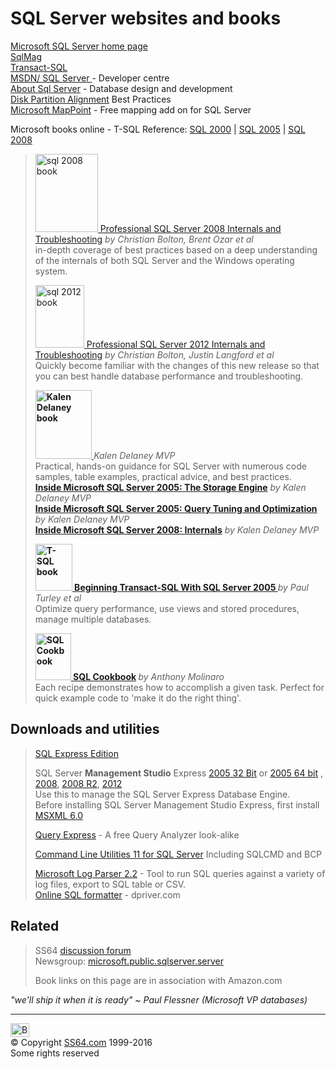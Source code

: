 

<a id="sql"></a><h1>SQL Server  websites and books </h1>
<p><a href="http://www.microsoft.com/sql/">Microsoft SQL Server home page</a><br>
<a href="http://www.sqlmag.com/">SqlMag</a><br>
<a href="http://msdn.microsoft.com/en-us/library/ms189826%28SQL.90%29.aspx">Transact-SQL</a><br>
<a href="http://msdn.microsoft.com/sql/">MSDN/ SQL Server </a> - Developer centre<br>
<a href="http://aboutsqlserver.com/">About Sql Server</a> - Database design and development <br>
<a href="http://msdn.microsoft.com/en-us/library/dd758814(v=sql.100).aspx">Disk Partition Alignment</a> Best Practices <br>
<a href="http://www.microsoft.com/mappoint/en-us/sqladdin.aspx">Microsoft MapPoint</a> - Free mapping add on for SQL Server 
</p><p>Microsoft books online - T-SQL Reference: <a href="http://msdn.microsoft.com/en-us/library/aa299742%28SQL.80%29.aspx">SQL 2000</a> | <a href="http://msdn.microsoft.com/en-us/library/ms189826(SQL.90).aspx">SQL 2005</a> | <a href="http://technet.microsoft.com/en-gb/library/bb510741.aspx">SQL 2008</a> 
</p><blockquote> 
<p><a href="http://www.amazon.com/dp/0470484284?tag=ss64"><img src="sql2008.jpg" width="100" height="125" alt="sql 2008 book"> Professional SQL Server 2008 Internals and Troubleshooting</a> <i>by Christian Bolton, Brent Ozar 
et al</i><br>
in-depth coverage of best practices based on a deep understanding of the internals of both SQL Server and the Windows operating system.</p>
<p><a href="http://www.amazon.com/dp/1118177657?tag=ss64"><img src="sql2012.jpg" width="78" height="100" alt="sql 2012 book"> Professional SQL Server 2012 Internals and Troubleshooting</a> <i>by Christian Bolton, Justin Langford et al</i><br>
Quickly become familiar with the changes of this new release so that you can best handle database performance and troubleshooting.</p>
<p>    <a href="http://www.amazon.com/dp/0735621055?tag=ss64"><b><img src="sql_delaney.jpg" alt="Kalen Delaney book" width="90" height="110" class="pic"> </b></a><i>Kalen Delaney MVP</i><br>
  Practical, hands-on guidance for  SQL Server with numerous code samples, table examples, practical advice, and best practices.<br>
<a href="http://www.amazon.com/dp/0735621055?tag=ss64"><b>Inside Microsoft SQL Server 2005: The Storage Engine</b></a> <i>by Kalen Delaney MVP<br>
</i><a href="http://www.amazon.com/dp/0735621969?tag=ss64"><b>Inside Microsoft SQL Server 2005: Query Tuning and Optimization</b></a> <i>by Kalen Delaney MVP</i> <br>
<a href="http://www.amazon.com/dp/0735626243?tag=ss64"><b>Inside Microsoft SQL Server 2008: Internals</b></a> <i>by Kalen Delaney MVP</i></p>
<p><a href="http://www.amazon.com/dp/076457955X?tag=ss64"><b><img src="tsql05.jpg" alt="T-SQL book" width="59" height="75" class="pic"> Beginning Transact-SQL With SQL Server 2005 </b></a> <i>by Paul Turley et al</i><b><br>
</b>Optimize query performance, use views and stored procedures, manage multiple databases.</p>
<p><b><a href="http://www.amazon.com/dp/0596009763?tag=ss64"><img src="ora_sqlcook.jpg" alt="SQL Cookbook" width="57" height="75" class="pic"> SQL Cookbook</a> </b> <i> by Anthony Molinaro</i><br>
Each recipe demonstrates how to accomplish a given task. Perfect for quick example code to 'make it do the right thing'.</p>
</blockquote>
<h2>Downloads and utilities</h2>
<blockquote>
<p><a href="http://www.microsoft.com/web/platform/database.aspx">SQL  Express Edition</a></p>
<p>SQL Server <b>Management Studio</b> Express <a href="http://go.microsoft.com/fwlink/?linkid=65110">2005 32 Bit</a>  or <a href="http://go.microsoft.com/fwlink/?linkid=65264">2005 64 bit</a> , <a href="http://www.microsoft.com/en-gb/download/details.aspx?id=7593">2008</a>, <a href="http://www.microsoft.com/en-gb/download/details.aspx?id=22985">2008 R2</a>, <a href="http://www.microsoft.com/en-gb/download/details.aspx?id=29062">2012</a><br>
Use this to manage the SQL Server Express Database Engine.<br>
Before  installing SQL Server Management Studio Express, first install <a href="http://www.microsoft.com/downloads/details.aspx?familyid=993c0bcf-3bcf-4009-be21-27e85e1857b1&amp;displaylang=en">MSXML 6.0</a></p>
<p><a href="http://www.albahari.com/queryexpress.aspx">Query Express</a> - A free Query Analyzer look-alike</p>
<p><a href="http://www.microsoft.com/en-us/download/details.aspx?id=36433">Command Line Utilities 11 for SQL Server</a> Including SQLCMD and BCP</p>
<p><a href="http://www.microsoft.com/downloads/details.aspx?FamilyID=890cd06b-abf8-4c25-91b2-f8d975cf8c07&amp;displaylang=en">Microsoft Log Parser 2.2</a> - Tool to run SQL queries against a variety of log files, export to  SQL table or CSV. <br>
<a href="http://www.dpriver.com/pp/sqlformat.htm">Online SQL formatter</a> - dpriver.com </p>
</blockquote>
<h2>Related</h2>
<blockquote>
<p>SS64 <a href="http://ss64.org/">discussion forum</a><br>
Newsgroup: <a href="https://groups.google.com/forum/#!forum/microsoft.public.sqlserver.server">microsoft.public.sqlserver.server</a></p>
<p>Book links on this page are in association with Amazon.com </p>
</blockquote>
<p class="quote"><i>"we'll ship it when it is ready" ~ Paul Flessner (Microsoft VP databases) </i></p><!-- #BeginLibraryItem "/Library/foot_menu.lbi" --><hr>
<div id="bl" class="footer"><a href="sql.html#"><img src="../images/top.png" width="30" height="22" alt="Back to the Top"></a></div>
<div id="br" class="footer, tagline">© Copyright <a href="../index.html">SS64.com</a> 1999-2016<br>
Some rights reserved</div><!-- #EndLibraryItem -->

